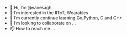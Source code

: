 - 👋 Hi, I’m @vanesagh
- 👀 I’m interested in the IIToT, Wearables
- 🌱 I’m currently continue learning Go,Python, C and C++
- 💞️ I’m looking to collaborate on ...
- 📫 How to reach me ...

<!---
vanesagh/vanesagh is a ✨ special ✨ repository because its `README.md` (this file) appears on your GitHub profile.
You can click the Preview link to take a look at your changes.
--->
